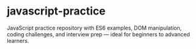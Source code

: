 # javascript-practice
JavaScript practice repository with ES6 examples, DOM manipulation, coding challenges, and interview prep — ideal for beginners to advanced learners.
